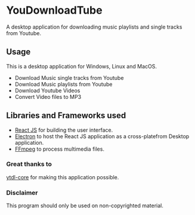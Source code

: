 # YouDownloadTube
A desktop application for downloading music playlists and single tracks from Youtube.

## Usage
This is a desktop application for Windows, Linux and MacOS.
-   Download Music single tracks from Youtube
-   Download Music playlists from Youtube
-   Download Youtube Videos
-   Convert Video files to MP3

## Libraries and Frameworks used 
-   [React JS](https://github.com/facebook/react) for building the user interface.
-   [Electron](https://github.com/electron/electron) to host the React JS application as a cross-platefrom Desktop application.
-   [FFmpeg](https://github.com/FFmpeg/FFmpeg) to process multimedia files.

### Great thanks to 
[ytdl-core](https://github.com/fent/node-ytdl-core) for making this application possible.

### Disclaimer
This program should only be used on non-copyrighted material.
